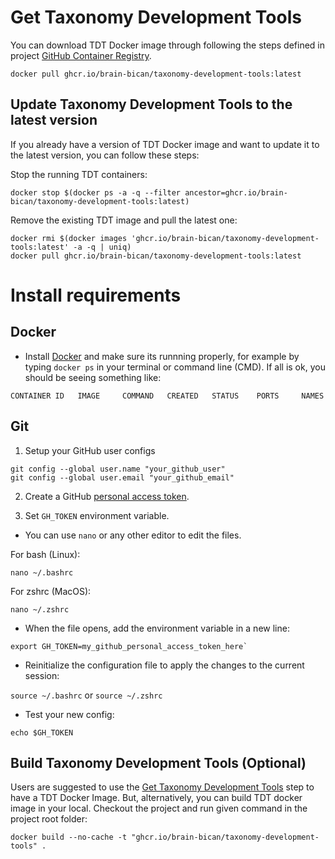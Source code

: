 # Get Taxonomy Development Tools

You can download TDT Docker image through following the steps defined in project [GitHub Container Registry](https://github.com/brain-bican/taxonomy-development-tools/pkgs/container/taxonomy-development-tools).

```
docker pull ghcr.io/brain-bican/taxonomy-development-tools:latest
```

## Update Taxonomy Development Tools to the latest version

If you already have a version of TDT Docker image and want to update it to the latest version, you can follow these steps:

Stop the running TDT containers:
```
docker stop $(docker ps -a -q --filter ancestor=ghcr.io/brain-bican/taxonomy-development-tools:latest)
```

Remove the existing TDT image and pull the latest one:
```
docker rmi $(docker images 'ghcr.io/brain-bican/taxonomy-development-tools:latest' -a -q | uniq)
docker pull ghcr.io/brain-bican/taxonomy-development-tools:latest
```


# Install requirements

## Docker

- Install [Docker](https://www.docker.com/get-docker) and make sure its runnning properly, for example by typing `docker ps` in your terminal or command line (CMD). If all is ok, you should be seeing something like:

```
CONTAINER ID   IMAGE     COMMAND   CREATED   STATUS    PORTS     NAMES
```

## Git

1. Setup your GitHub user configs

```
git config --global user.name "your_github_user"
git config --global user.email "your_github_email"
```

2. Create a GitHub [personal access token](https://docs.github.com/en/authentication/keeping-your-account-and-data-secure/managing-your-personal-access-tokens#creating-a-personal-access-token-classic).

3. Set `GH_TOKEN` environment variable. 

- You can use `nano` or any other editor to edit the files.

For bash (Linux):
```
nano ~/.bashrc
```

For zshrc (MacOS):
```
nano ~/.zshrc
```

- When the file opens, add the environment variable in a new line:

```
export GH_TOKEN=my_github_personal_access_token_here`
```

- Reinitialize the configuration file to apply the changes to the current session:

`source ~/.bashrc` or `source ~/.zshrc`

- Test your new config: 

```
echo $GH_TOKEN
```


## Build Taxonomy Development Tools (Optional)

Users are suggested to use the [Get Taxonomy Development Tools](#get-taxonomy-development-tools) step to have a TDT Docker Image. But, alternatively, you can build TDT docker image in your local. Checkout the project and run given command in the project root folder:

```
docker build --no-cache -t "ghcr.io/brain-bican/taxonomy-development-tools" .
```